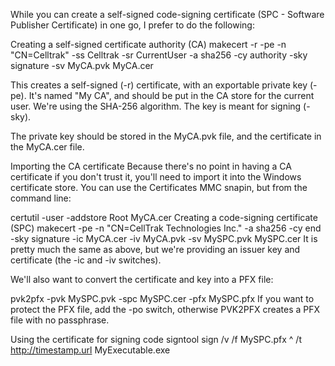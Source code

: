 While you can create a self-signed code-signing certificate (SPC - Software Publisher Certificate) in one go, I prefer to do the following:

Creating a self-signed certificate authority (CA)
makecert -r -pe -n "CN=Celltrak" -ss Celltrak -sr CurrentUser -a sha256 -cy authority -sky signature -sv MyCA.pvk MyCA.cer

This creates a self-signed (-r) certificate, with an exportable private key (-pe). It's named "My CA", and should be put in the CA store for the current user. We're using the SHA-256 algorithm. The key is meant for signing (-sky).

The private key should be stored in the MyCA.pvk file, and the certificate in the MyCA.cer file.

Importing the CA certificate
Because there's no point in having a CA certificate if you don't trust it, you'll need to import it into the Windows certificate store. You can use the Certificates MMC snapin, but from the command line:

certutil -user -addstore Root MyCA.cer
Creating a code-signing certificate (SPC)
makecert -pe -n "CN=CellTrak Technologies Inc." -a sha256 -cy end -sky signature -ic MyCA.cer -iv MyCA.pvk -sv MySPC.pvk MySPC.cer
It is pretty much the same as above, but we're providing an issuer key and certificate (the -ic and -iv switches).

We'll also want to convert the certificate and key into a PFX file:

pvk2pfx -pvk MySPC.pvk -spc MySPC.cer -pfx MySPC.pfx
If you want to protect the PFX file, add the -po switch, otherwise PVK2PFX creates a PFX file with no passphrase.

Using the certificate for signing code
signtool sign /v /f MySPC.pfx ^
              /t http://timestamp.url MyExecutable.exe

